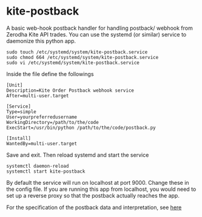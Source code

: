 # kite-postback
A basic web-hook postback handler for handling postback/ webhook from Zerodha Kite API trades. You can use the systemd (or similar) service to daemonize this python app.
```
sudo touch /etc/systemd/system/kite-postback.service
sudo chmod 664 /etc/systemd/system/kite-postback.service
sudo vi /etc/systemd/system/kite-postback.service
```
Inside the file define the followings
```
[Unit]
Description=Kite Order Postback webhook service
After=multi-user.target

[Service]
Type=simple
User=yourpreferredusername
WorkingDirectory=/path/to/the/code
ExecStart=/usr/bin/python /path/to/the/code/postback.py

[Install]
WantedBy=multi-user.target
```
Save and exit. Then reload systemd and start the service
```
systemctl daemon-reload
systemctl start kite-postback
```
By default the service will run on localhost at port 9000. Change these in the config file. If you are running this app from localhost, you would need to set up a reverse proxy so that the postback actually reaches the app.

For the specification of the postback data and interpretation, see [here](https://kite.trade/docs/connect/v3/postbacks/)
